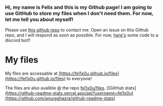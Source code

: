 ### Hi, my name is Felix and this is my Github page! I am going to use GitHub to store my files when I don't need them. For now, let me tell you about myself!
Please use [this github repo](https://github.com/fel1x0u/fel1x0u/) to contact me. Open an issue on this Github repo, and I will respond as soon as possible.
For now, [here's](bot.py) some code to a discord bot!!

# My files

My files are accessable at [https://fel1x0u.github.io/files](https://fel1x0u.github.io/files) to everyone!

The files are also avalible @ the repo [fel1x0u/files](https://github.com/fel1x0u/files).
[[GitHub stats](https://github-readme-stats.vercel.app/api?username=fel1x0u](https://github.com/anuraghazra/github-readme-stats)

<!--
**fel1x0u/fel1x0u** is a ✨ _special_ ✨ repository because its `README.md` (this file) appears on your GitHub profile.

Here are some ideas to get you started:

- 🔭 I’m currently working on ...
- 🌱 I’m currently learning ...
- 👯 I’m looking to collaborate on ...
- 🤔 I’m looking for help with ...
- 💬 Ask me about ...
- 📫 How to reach me: ...
- 😄 Pronouns: ...
- ⚡ Fun fact: ...
-->
